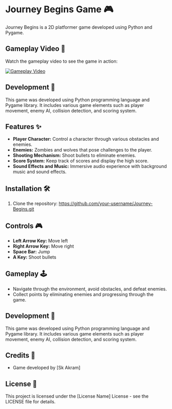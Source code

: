 # Journey Begins Game 🎮

Journey Begins is a 2D platformer game developed using Python and Pygame.

## Gameplay Video 🎥

Watch the gameplay video to see the game in action:

[![Gameplay Video](https://img.youtube.com/vi/Oe8OuMM7l6w/0.jpg)](https://youtu.be/Oe8OuMM7l6w)

## Development 🚀

This game was developed using Python programming language and Pygame library. It includes various game elements such as player movement, enemy AI, collision detection, and scoring system.

## Features ✨

- **Player Character:** Control a character through various obstacles and enemies.
- **Enemies:** Zombies and wolves that pose challenges to the player.
- **Shooting Mechanism:** Shoot bullets to eliminate enemies.
- **Score System:** Keep track of scores and display the high score.
- **Sound Effects and Music:** Immersive audio experience with background music and sound effects.

## Installation 🛠️

1. Clone the repository: https://github.com/your-username/Journey-Begins.git


## Controls 🎮

- **Left Arrow Key:** Move left
- **Right Arrow Key:** Move right
- **Space Bar:** Jump
- **A Key:** Shoot bullets

## Gameplay 🕹️

- Navigate through the environment, avoid obstacles, and defeat enemies.
- Collect points by eliminating enemies and progressing through the game.

## Development 🚀

This game was developed using Python programming language and Pygame library. It includes various game elements such as player movement, enemy AI, collision detection, and scoring system.

## Credits 🌟

- Game developed by [Sk Akram]

## License 📄

This project is licensed under the [License Name] License - see the LICENSE file for details.
